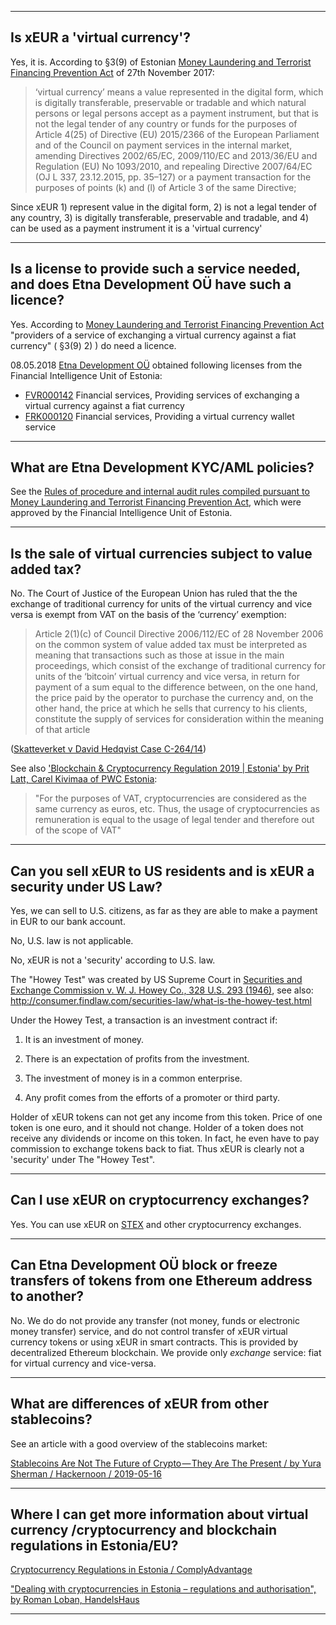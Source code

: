 ---------------
## Is xEUR a 'virtual currency'? 

Yes, it is. 
According to §3(9) of Estonian [Money Laundering and Terrorist Financing Prevention Act](https://www.riigiteataja.ee/en/eli/ee/518012019004/consolide/current) of 27th November 2017: 

> ‘virtual currency’ means a value represented in the digital form, which is digitally transferable, preservable or tradable and which natural persons or legal persons accept as a payment instrument, but that is not the legal tender of any country or funds for the purposes of Article 4(25) of Directive (EU) 2015/2366 of the European Parliament and of the Council on payment services in the internal market, amending Directives 2002/65/EC, 2009/110/EC and 2013/36/EU and Regulation (EU) No 1093/2010, and repealing Directive 2007/64/EC (OJ L 337, 23.12.2015, pp. 35–127) or a payment transaction for the purposes of points (k) and (l) of Article 3 of the same Directive;

Since xEUR 1) represent value in the digital form, 2) is not a legal tender of any country, 3) is digitally transferable, preservable and tradable, and 4) can be used as a payment instrument it is a 'virtual currency'

---------------
## Is a license to provide such a service needed, and does Etna Development OÜ have such a licence?  

Yes. According to [Money Laundering and Terrorist Financing Prevention Act](https://www.riigiteataja.ee/en/eli/ee/518012019004/consolide/current) 
"providers of a service of exchanging a virtual currency against a fiat currency" ( §3(9) 2) ) do need a licence. 

08.05.2018 [Etna Development OÜ](https://mtr.mkm.ee/juriidiline_isik/229169) obtained following licenses from the Financial Intelligence Unit of Estonia:  
 
 * [FVR000142](https://mtr.mkm.ee/taotluse_tulemus/484981) Financial services, Providing services of exchanging a virtual currency against a fiat currency
 * [FRK000120](https://mtr.mkm.ee/taotluse_tulemus/484975) Financial services, Providing a virtual currency wallet service

--------------- 
## What are Etna Development KYC/AML policies? 

See the [Rules of procedure and internal audit rules compiled pursuant to Money Laundering and Terrorist Financing Prevention Act](/app/files/etna.development.ou_rules.of.procedure.and.internal.control.rules.pdf), which were approved by the Financial Intelligence Unit of Estonia.
 
---------------
## Is the sale of virtual currencies subject to value added tax? 

No. The Court of Justice of the European Union has ruled that the the exchange of traditional currency for units of the virtual currency and vice versa is exempt from VAT on the basis of the ‘currency’ exemption: 

> Article 2(1)(c) of Council Directive 2006/112/EC of 28 November 2006 on the common system of value added tax must be interpreted as meaning that transactions such as those at issue in the main proceedings, which consist of the exchange of traditional currency for units of the ‘bitcoin’ virtual currency and vice versa, in return for payment of a sum equal to the difference between, on the one hand, the price paid by the operator to purchase the currency and, on the other hand, the price at which he sells that currency to his clients, constitute the supply of services for consideration within the meaning of that article

([Skatteverket v David Hedqvist Case C-264/14](http://curia.europa.eu/juris/document/document.jsf?text=&docid=170305&pageIndex=0&doclang=EN&mode=req&dir=&occ=first&part=1&cid=606120=))


See also ['Blockchain & Cryptocurrency Regulation 2019 | Estonia' by Prit Latt, Carel Kivimaa of PWC Estonia](https://www.globallegalinsights.com/practice-areas/blockchain-laws-and-regulations/estonia#chaptercontent4): 

> "For the purposes of VAT, cryptocurrencies are considered as the same currency as euros, etc.  Thus, the usage of cryptocurrencies as remuneration is equal to the usage of legal tender and therefore out of the scope of VAT"

---------------
## Can you sell xEUR to US residents and is xEUR a security under US Law? 

Yes, we can sell to U.S. citizens, as far as they are able to make a payment in EUR to our bank account. 

No, U.S. law is not applicable. 

No, xEUR is not a 'security' according to U.S. law. 

The "Howey Test" was created by US Supreme Court in [Securities and Exchange Commission v. W. J. Howey Co., 328 U.S. 293 (1946)](http://caselaw.findlaw.com/us-supreme-court/328/293.html), see also: http://consumer.findlaw.com/securities-law/what-is-the-howey-test.html

Under the Howey Test, a transaction is an investment contract if:

1) It is an investment of money.

2) There is an expectation of profits from the investment.

3) The investment of money is in a common enterprise.

4) Any profit comes from the efforts of a promoter or third party. 

Holder of xEUR tokens can not get any income from this token. Price of one token is one euro, and it should not change. 
Holder of a token does not receive any dividends or income on this token. In fact, he even have to pay commission to exchange tokens back to fiat. 
Thus xEUR is clearly not a 'security' under The "Howey Test".

---------------
## Can I use xEUR on cryptocurrency exchanges? 

Yes. You can use xEUR on [STEX](https://www.stex.com) and other cryptocurrency exchanges.

---------------
## Can Etna Development OÜ block or freeze transfers of tokens from one Ethereum address to another? 

No. We do do not provide any transfer (not money, funds or electronic money transfer) service, and do not control transfer of xEUR virtual currency tokens or using xEUR in smart contracts. 
This is provided by decentralized Ethereum blockchain. 
We provide only *exchange* service: fiat for virtual currency and vice-versa. 

---------------
## What are differences of xEUR from other stablecoins? 

See an article with a good overview of the stablecoins market: 

[Stablecoins Are Not The Future of Crypto — They Are The Present / by Yura Sherman / Hackernoon / 2019-05-16](https://hackernoon.com/stablecoins-are-not-the-future-of-crypto-they-are-the-present-6fd8994de8fd)

---------------
## Where I can get more information about virtual currency /cryptocurrency and  blockchain regulations in Estonia/EU? 

[Cryptocurrency Regulations in Estonia / ComplyAdvantage](https://complyadvantage.com/knowledgebase/crypto-regulations/cryptocurrency-regulations-estonia/)

["Dealing with cryptocurrencies in Estonia – regulations and authorisation", by Roman Loban, HandelsHaus](https://hshaus.com/dealing-cryptocurrencies-estonia-regulations-authorisation/)

---------------

